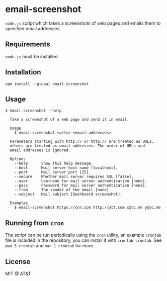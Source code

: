 
# email-screenshot

`node.js` script which takes a screenshots of web pages and emails them to
specified email addresses.

## Requirements

`node.js` must be installed.

## Installation

```
npm install --global email-screenshot
```

## Usage

```
$ email-screenshot --help

  Take a screenshot of a web page and send it in email.

  Usage
    $ email-screenshot <urls> <email-addresses>

  Parameters starting with http:// or http:// are treated as URLs,
  others are treated as email addresses. The order of URLs and
  email addresses is ignored.

  Options
    --help      Show this help message.
    --host      Mail server host name [localhost].
    --port      Mail server port [25].
    --secure    Whether mail server requires SSL [false].
    --user      Username for mail server authentication [none].
    --pass      Password for mail server authentication [none].
    --from      The sender of the email [none].
    --subject   Mail subject [Dashboard screenshot].

  Examples
    $ email-screenshot https://cnn.com http://att.com x@ac.me y@ac.me

```

## Running from `cron`

The script can be run periodically using the `cron` utility, an
example `crontab` file is included in the repository, you can install it
with `crontab crontab`. See `man 5 crontab` and `man 1 crontab` for more.

## License

MIT @ AT&T
